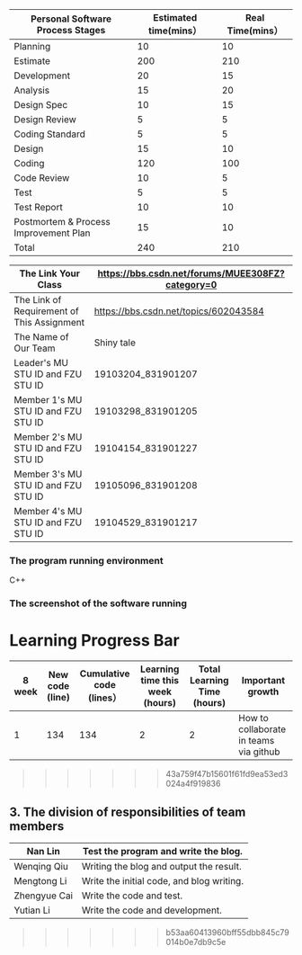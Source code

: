 
| **Personal Software Process Stages**  | **Estimated time(mins）** | **Real Time(mins）** |
| ------------------------------------- | ------------------------- | -------------------- |
| Planning                              | 10                        | 10                   |
| Estimate                              | 200                       | 210                  |
| Development                           | 20                        | 15                   |
| Analysis                              | 15                        | 20                   |
| Design Spec                           | 10                        | 15                   |
| Design Review                         | 5                         | 5                    |
| Coding Standard                       | 5                         | 5                    |
| Design                                | 15                        | 10                   |
| Coding                                | 120                       | 100                  |
| Code Review                           | 10                        | 5                    |
| Test                                  | 5                         | 5                    |
| Test Report                           | 10                        | 10                   |
| Postmortem & Process Improvement Plan | 15                        | 10                   |
| Total                                 | 240                       | 210                  |

| The Link Your Class                        | https://bbs.csdn.net/forums/MUEE308FZ?category=0 |
| ------------------------------------------ | ------------------------------------------------ |
| The Link of Requirement of This Assignment | https://bbs.csdn.net/topics/602043584            |
| The Name of Our Team                       | Shiny tale                                       |
| Leader's MU STU ID and FZU STU ID          | 19103204_831901207                               |
| Member 1's MU STU ID and FZU STU ID        | 19103298_831901205                               |
| Member 2's MU STU ID and FZU STU ID        | 19104154_831901227                               |
| Member 3's MU STU ID and FZU STU ID        | 19105096_831901208                               |
| Member 4's MU STU ID and FZU STU ID        | 19104529_831901217                               |

### The program running environment

C++

### The screenshot of the software running

# Learning Progress Bar

| 8 week | New code (line) | Cumulative code (lines） | Learning time this week (hours) | Total Learning Time (hours) | Important growth                       |
| ------ | --------------- | ------------------------ | ------------------------------- | --------------------------- | -------------------------------------- |
| 1      | 134             | 134                      | 2                               | 2                           | How to collaborate in teams via github |

>>>>>>> 43a759f47b15601f61fd9ea53ed3024a4f919836
## 3. The division of responsibilities of team members
| Nan Lin      | Test the program and write the blog.      |
| ------------ | ----------------------------------------- |
| Wenqing Qiu  | Writing the blog and output the result.   |
| Mengtong Li  | Write the initial code, and blog writing. |
| Zhengyue Cai | Write the code and test.                  |
| Yutian Li    | Write the code and development.           |
>>>>>>> b53aa60413960bff55dbb845c79014b0e7db9c5e

